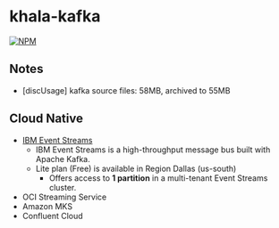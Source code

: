 # khala-kafka
[![NPM](https://nodei.co/npm/khala-kafka.png)](https://nodei.co/npm/khala-kafka/)

## Notes
- [discUsage] kafka source files: 58MB, archived to 55MB


## Cloud Native
- [IBM Event Streams](https://cloud.ibm.com/catalog/services/event-streams)
    - IBM Event Streams is a high-throughput message bus built with Apache Kafka.
    - Lite plan (Free) is available in Region Dallas (us-south)
        - Offers access to **1 partition** in a multi-tenant Event Streams cluster.
- OCI Streaming Service
- Amazon MKS
- Confluent Cloud
